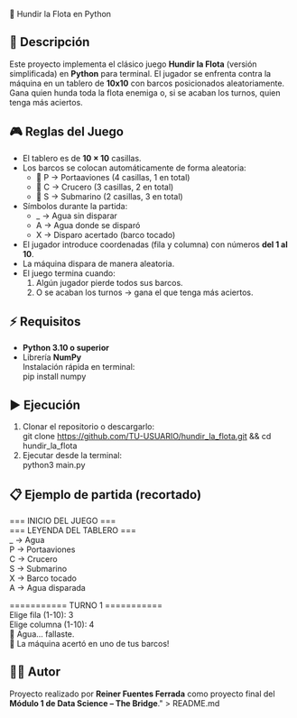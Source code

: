  🚢 Hundir la Flota en Python

## 📌 Descripción
Este proyecto implementa el clásico juego **Hundir la Flota** (versión simplificada) en **Python** para terminal. El jugador se enfrenta contra la máquina en un tablero de **10x10** con barcos posicionados aleatoriamente. Gana quien hunda toda la flota enemiga o, si se acaban los turnos, quien tenga más aciertos.

## 🎮 Reglas del Juego
- El tablero es de **10 × 10** casillas.
- Los barcos se colocan automáticamente de forma aleatoria:
  - 🚢 P → Portaaviones (4 casillas, 1 en total)  
  - 🚢 C → Crucero (3 casillas, 2 en total)  
  - 🚢 S → Submarino (2 casillas, 3 en total)  
- Símbolos durante la partida:
  - _ → Agua sin disparar  
  - A → Agua donde se disparó  
  - X → Disparo acertado (barco tocado)  
- El jugador introduce coordenadas (fila y columna) con números **del 1 al 10**.
- La máquina dispara de manera aleatoria.
- El juego termina cuando:
  1. Algún jugador pierde todos sus barcos.
  2. O se acaban los turnos → gana el que tenga más aciertos.

## ⚡ Requisitos
- **Python 3.10 o superior**  
- Librería **NumPy**  
Instalación rápida en terminal:  
pip install numpy

## ▶️ Ejecución
1. Clonar el repositorio o descargarlo:  
git clone https://github.com/TU-USUARIO/hundir_la_flota.git && cd hundir_la_flota  
2. Ejecutar desde la terminal:  
python3 main.py

## 📋 Ejemplo de partida (recortado)
=== INICIO DEL JUEGO ===  
=== LEYENDA DEL TABLERO ===  
_ → Agua  
P → Portaaviones  
C → Crucero  
S → Submarino  
X → Barco tocado  
A → Agua disparada  

=========== TURNO 1 ===========  
Elige fila (1-10): 3  
Elige columna (1-10): 4  
🌊 Agua... fallaste.  
🤖 La máquina acertó en uno de tus barcos!

## 👨‍💻 Autor
Proyecto realizado por **Reiner Fuentes Ferrada** como proyecto final del **Módulo 1 de Data Science – The Bridge**." > README.md
